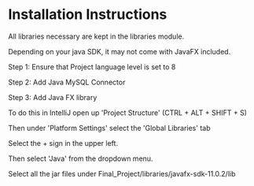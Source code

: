 # Installation Instructions #

All libraries necessary are kept in the libraries module.

Depending on your java SDK, it may not come with JavaFX included. 

Step 1: Ensure that Project language level is set to 8

Step 2: Add Java MySQL Connector

Step 3: Add Java FX library 

  To do this in IntelliJ open up 'Project Structure' (CTRL + ALT + SHIFT + S)
  
  Then under 'Platform Settings' select the 'Global Libraries' tab
  
  Select the + sign in the upper left. 
  
  Then select 'Java' from the dropdown menu.
  
  Select all the jar files under Final_Project/libraries/javafx-sdk-11.0.2/lib 
  
  
  
